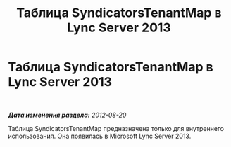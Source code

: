 ﻿---
title: Таблица SyndicatorsTenantMap в Lync Server 2013
TOCTitle: Таблица SyndicatorsTenantMap в Lync Server 2013
ms:assetid: a99fe6ea-e529-4ea7-acc4-914ab8ce5468
ms:mtpsurl: https://technet.microsoft.com/ru-ru/library/JJ205169(v=OCS.15)
ms:contentKeyID: 49310798
ms.date: 05/19/2016
mtps_version: v=OCS.15
ms.translationtype: HT
---

# Таблица SyndicatorsTenantMap в Lync Server 2013

 

_**Дата изменения раздела:** 2012-08-20_

Таблица SyndicatorsTenantMap предназначена только для внутреннего использования. Она появилась в Microsoft Lync Server 2013.

